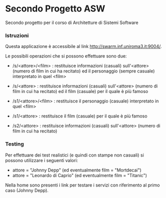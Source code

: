 # Secondo Progetto ASW
Secondo progetto per il corso di Architetture di Sistemi Software

### Istruzioni

Questa applicazione è accessibile al link http://swarm.inf.uniroma3.it:9004/.

Le possibili operazioni che si possono effettuare sono due:

* /s/\<attore>/\<film> : restituisce informazioni (casuali) sull'\<attore> (numero di film in cui ha recitato) ed il personaggio (sempre casuale) interpretato in quel \<film> 
* /s/\<attore> : restituisce informazioni (casuali) sull'\<attore> (numero di film in cui ha recitato) ed il film (casuale) per il quale è più famoso

* /s1/\<attore>/\<film> : restituisce il personaggio (casuale) interpretato in quel \<film> 
* /s1/\<attore> : restituisce il film (casuale) per il quale è più famoso

* /s2/\<attore> : restituisce informazioni (casuali) sull'\<attore> (numero di film in cui ha recitato)

### Testing

Per effettuare dei test realistici (e quindi con stampe non casuali) si possono utilizzare i seguenti valori:

* attore = "Johnny Depp" (ed eventualmente film = "Mortdecai")
* attore = "Leonardo di Caprio" (ed eventualmente film = "Titanic")

Nella home sono presenti i link per testare i servizi con riferimento al primo caso (Johnny Depp).
